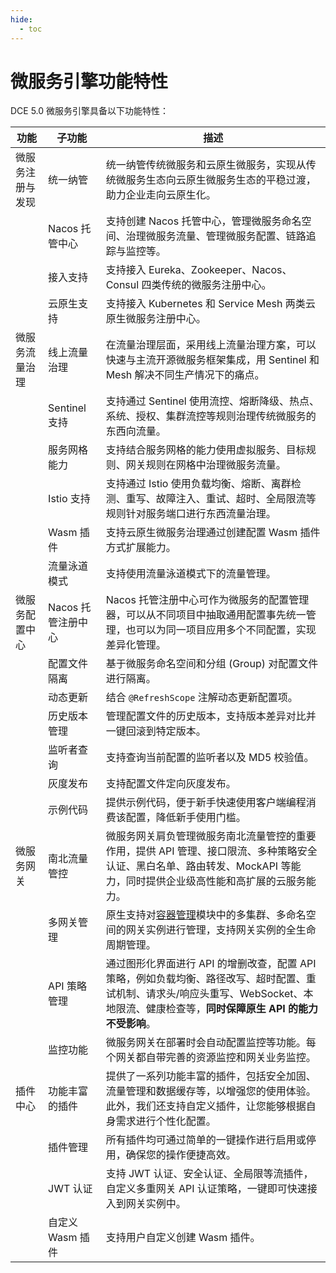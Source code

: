 ```yaml
---
hide:
  - toc
---
```


# 微服务引擎功能特性

DCE 5.0 微服务引擎具备以下功能特性：

| 功能 | 子功能 | 描述 |
| ---- | ----- | --- |
| 微服务注册与发现 | 统一纳管 | 统一纳管传统微服务和云原生微服务，实现从传统微服务生态向云原生微服务生态的平稳过渡，助力企业走向云原生化。 |
| | Nacos 托管中心 | 支持创建 Nacos 托管中心，管理微服务命名空间、治理微服务流量、管理微服务配置、链路追踪与监控等。 |
| | 接入支持 | 支持接入 Eureka、Zookeeper、Nacos、Consul 四类传统的微服务注册中心。 |
| | 云原生支持 | 支持接入 Kubernetes 和 Service Mesh 两类云原生微服务注册中心。 |
| 微服务流量治理 | 线上流量治理 | 在流量治理层面，采用线上流量治理方案，可以快速与主流开源微服务框架集成，用 Sentinel 和 Mesh 解决不同生产情况下的痛点。 |
| | Sentinel 支持 | 支持通过 Sentinel 使用流控、熔断降级、热点、系统、授权、集群流控等规则治理传统微服务的东西向流量。 |
| | 服务网格能力 | 支持结合服务网格的能力使用虚拟服务、目标规则、网关规则在网格中治理微服务流量。 |
| | Istio 支持 | 支持通过 Istio 使用负载均衡、熔断、离群检测、重写、故障注入、重试、超时、全局限流等规则针对服务端口进行东西流量治理。 |
| | Wasm 插件 | 支持云原生微服务治理通过创建配置 Wasm 插件方式扩展能力。 |
| | 流量泳道模式 | 支持使用流量泳道模式下的流量管理。 |
| 微服务配置中心 | Nacos 托管注册中心 | Nacos 托管注册中心可作为微服务的配置管理器，可以从不同项目中抽取通用配置事先统一管理，也可以为同一项目应用多个不同配置，实现差异化管理。 |
| | 配置文件隔离 | 基于微服务命名空间和分组 (Group) 对配置文件进行隔离。 |
| | 动态更新 | 结合 `@RefreshScope` 注解动态更新配置项。 |
| | 历史版本管理 | 管理配置文件的历史版本，支持版本差异对比并一键回滚到特定版本。 |
| | 监听者查询 | 支持查询当前配置的监听者以及 MD5 校验值。 |
| | 灰度发布 | 支持配置文件定向灰度发布。 |
| | 示例代码 | 提供示例代码，便于新手快速使用客户端编程消费该配置，降低新手使用门槛。 |
| 微服务网关 | 南北流量管控 | 微服务网关肩负管理微服务南北流量管控的重要作用，提供 API 管理、接口限流、多种策略安全认证、黑白名单、路由转发、MockAPI 等能力，同时提供企业级高性能和高扩展的云服务能力。 |
| | 多网关管理 | 原生支持对[容器管理](../../kpanda/intro/index.md)模块中的多集群、多命名空间的网关实例进行管理，支持网关实例的全生命周期管理。 |
| | API 策略管理 | 通过图形化界面进行 API 的增删改查，配置 API 策略，例如负载均衡、路径改写、超时配置、重试机制、请求头/响应头重写、WebSocket、本地限流、健康检查等，**同时保障原生 API 的能力不受影响**。 |
| | 监控功能 | 微服务网关在部署时会自动配置监控等功能。每个网关都自带完善的资源监控和网关业务监控。 |
| 插件中心 | 功能丰富的插件 | 提供了一系列功能丰富的插件，包括安全加固、流量管理和数据缓存等，以增强您的使用体验。此外，我们还支持自定义插件，让您能够根据自身需求进行个性化配置。 |
| | 插件管理 | 所有插件均可通过简单的一键操作进行启用或停用，确保您的操作便捷高效。 |
| | JWT 认证 | 支持 JWT 认证、安全认证、全局限等流插件，自定义多重网关 API 认证策略，一键即可快速接入到网关实例中。 |
| | 自定义 Wasm 插件 | 支持用户自定义创建 Wasm 插件。 |
